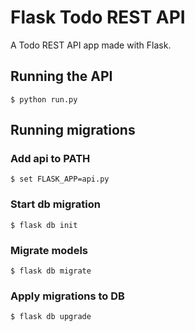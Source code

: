 # Flask Todo REST API
A Todo REST API app made with Flask.

## Running the API
```shell
$ python run.py
```

## Running migrations

### Add api to PATH
```shell
$ set FLASK_APP=api.py
```

### Start db migration
```shell
$ flask db init
```

### Migrate models
```shell
$ flask db migrate
```

### Apply migrations to DB
```shell
$ flask db upgrade
```

